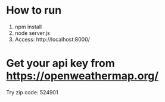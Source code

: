 # How to run

1. npm install
2. node server.js
3. Access: http://localhost:8000/

# Get your api key from https://openweathermap.org/
Try zip code: 524901
